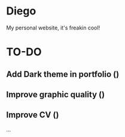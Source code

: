 # Diego
My personal website, it's freakin cool!


# TO-DO
## Add Dark theme in portfolio ()
## Improve graphic quality ()
## Improve CV ()
...
